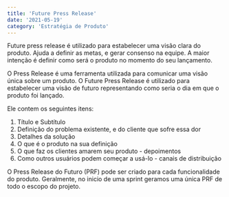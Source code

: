 ```yaml
---
title: 'Future Press Release'
date: '2021-05-19'
category: 'Estratégia de Produto'
---
```


Future press release é utilizado para estabelecer uma visão clara do produto. Ajuda a definir as metas, e gerar consenso na equipe. A maior intenção é definir como será o produto no momento do seu lançamento.

O Press Release é uma ferramenta utilizada para comunicar uma visão única sobre um produto. O Future Press Release é utilizado para estabelecer uma visão de futuro representando como seria o dia em que o produto foi lançado.

Ele contem os seguintes itens:
1. Título e Subtítulo
2. Definição do problema existente, e do cliente que sofre essa dor
3. Detalhes da solução
4. O que é o produto na sua definição
5. O que faz os clientes amarem seu produto - depoimentos
6. Como outros usuários podem começar a usá-lo - canais de distribuição

O Press Release do Futuro (PRF) pode ser criado para cada funcionalidade do produto. Geralmente, no inicio de uma sprint geramos uma única PRF de todo o escopo do projeto.



